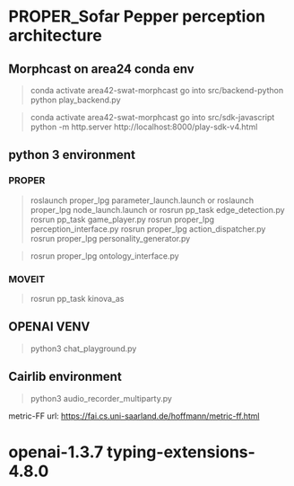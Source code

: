 # PROPER_Sofar Pepper perception architecture

## Morphcast on area24 conda env

> conda activate area42-swat-morphcast
> go into src/backend-python
> python play_backend.py


> conda activate area42-swat-morphcast
> go into src/sdk-javascript
> python -m http.server
> http://localhost:8000/play-sdk-v4.html


## python 3 environment
### PROPER
> roslaunch proper_lpg parameter_launch.launch
or
> roslaunch proper_lpg node_launch.launch
or
> rosrun pp_task edge_detection.py
> rosrun pp_task game_player.py
> rosrun proper_lpg perception_interface.py
> rosrun proper_lpg action_dispatcher.py
> rosrun proper_lpg personality_generator.py

> rosrun proper_lpg ontology_interface.py

### MOVEIT
> rosrun pp_task kinova_as 


## OPENAI VENV
> python3 chat_playground.py




## Cairlib environment
> python3 audio_recorder_multiparty.py

metric-FF url: https://fai.cs.uni-saarland.de/hoffmann/metric-ff.html

# openai-1.3.7 typing-extensions-4.8.0